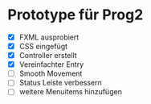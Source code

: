 # Prototype für Prog2
- [x] FXML ausprobiert
- [x] CSS eingefügt
- [x] Controller erstellt
- [x] Vereinfachter Entry
- [ ] Smooth Movement
- [ ] Status Leiste verbessern
- [ ] weitere Menuitems hinzufügen